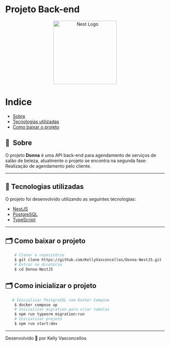 # Projeto Back-end

<p align="center">
  <a href="http://nestjs.com/" target="blank"><img src="https://nestjs.com/img/logo-small.svg" width="200" alt="Nest Logo" /></a>
</p>

# Indice

- [Sobre](#-sobre)
- [Tecnologias utilizadas](#-tecnologias-utilizadas)
- [Como baixar o projeto](#-como-baixar-o-projeto)

## 🔖&nbsp; Sobre

O projeto **Donna** é uma API back-end para agendamento de serviços de salão de beleza, atualmente o projeto se encontra na segunda fase: Realização de agendamento pelo cliente.

---

## 🚀 Tecnologias utilizadas

O projeto foi desenvolvido utilizando as seguintes tecnologias:

- [NestJS](https://nestjs.com)
- [PostgreSQL](https://www.postgresql.org/)
- [TypeScript](https://www.typescriptlang.org/)

---

## 🗂 Como baixar o projeto

```bash
    # Clonar o repositório
    $ git clone https://github.com/KellyVasconcellos/Donna-NestJS.git
    # Entrar no diretório
    $ cd Donna-NestJS
```

## 🗂 Como inicializar o projeto
```bash
   # Inicializar PostgreSQL com Docker Compose
    $ docker compose up
    # Inicializar migration para criar tabelas
    $ npm run typeorm migration:run
    # Inicializar projeto
    $ npm run start:dev

```
---

Desenvolvido 💜 por Kelly Vasconcellos

